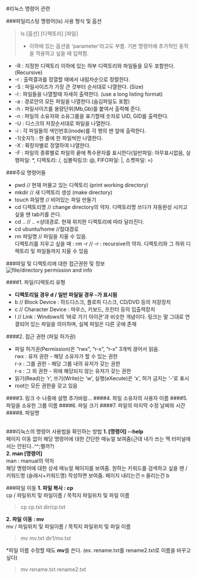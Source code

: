 #리눅스 명령어 관련<br>


###파일리스팅 명령어(ls) 사용 형식 및 옵션

>ls [옵션] [디렉토리] [파일]<br>
>- 이하에 있는 옵션을 'parameter'라고도 부름. 기본 명령어에 추가적인 동작을 적용하고 싶을 때 입력함.

- -R : 지정한 디렉토리 이하에 있는 하부 디렉토리와 파일들을 모두 포함한다. (Recursive)
- -r : 출력결과를 정열할 때에서 내림차순으로 정렬한다. 
- -S : 파일사이즈가 가장 큰 것부터 순서대로 나열한다. (Size)
- -l : 파일들을 나열할때 자세히 출력한다. (use a long listing format)
- -a : 경로안의 모든 파일을 나열한다.(숨김파일도 포함)
- -h : 파일사이즈를 용량단위(Mb,Gb)를 붙여서 출력해 준다.
- -n : 파일의 소유자와 소유그룹을 표기할때 숫자로 UID, GID를 출력한다.
- -U : 디스크의 저장순서대로 파일을 나열한다.
- -i : 각 파일들의 색인번호(inode)를 각 행의 맨 앞에 출력한다.
- -1(숫자1) : 한 줄에 한 파일씩만 나열한다.
- -X : 확장자별로 정열하여 나열한다.
- -F : 파일의 종류별로 파일의 끝에 특수문자를 표시한다(일반파일: 아무표시없음, 실행파일: *, 디렉토리: /, 심볼릭링크: @, FIFO파일: |, 소켓파일: =) <br>

###주요 명령어들
- pwd // 현재 머물고 있는 디렉토리 (print working directory)<br>
- mkdir // 새 디렉토리 생성 (make directory) <br>
- touch 파일명 // 비어있는 파일 만들기 <br>
- cd 디렉토리명 // change directory의 약자. 디렉토리명 쓰다가 자동완성 시키고 싶을 땐 tab키를 쓴다.
- cd .. // .. <상대경로. 현재 위치한 디렉토리에 따라 달라진다.
- cd ubuntu/home //절대경로 
- rm 파일명 // 파일을 지울 수 있음.<br>
디렉토리를 지우고 싶을 때 : rm -r // -r : recursive의 약자. 디렉토리와 그 하위 디렉토리 및 파일들까지 지울 수 있음

###파일 및 디렉토리에 대한 접근권한 및 정보
![file/directory permission and info](https://goo.gl/YoDM73)

####1. 파일/디렉토리 유형
- **디렉토리일 경우 d / 일반 파일일 경우 -가 표시됨**
- b // Block Device : 하드디스크, 플로피 디스크, CD/DVD 등의 저장장치
- c // Character Device : 마우스, 키보드, 프린터 등의 입출력장치
- l // Link : Windows의 ‘바로 가기 아이콘’과 비슷한 개념이다. 링크는 말 그대로 연결되어 있는 파일을 의미하며, 실제 파일은 다른 곳에 존재

####2. 접근 권한 (파일 허가권)
- 파일 허가권(Permission)은 “rwx”, “r-x”, “r-x” 3개씩 끊어서 읽음.<br>
rwx : 유저 권한 -  해당 소유자가 할 수 있는 권한<br>
r-x : 그룹 권한 - 해당 그룹 내의 유저가 갖는 권한<br>
r-x : 그 외 권한 - 위에 해당되지 않는 유저가 갖는 권한
- 읽기(Read)는 ‘r’, 쓰기(Write)는 ‘w’, 실행(eXecute)은 ‘x’, 허가 금지는 ‘-’로 표시
- root는 모든 권한을 갖고 있음

####3. 링크 수
나중에 설명 추가바람...
####4. 파일 소유자의 사용자 이름
####5. 파일을 소유한 그룹 이름
####6. 파일 크기
####7. 파일의 마지막 수정 날짜와 시간
####8. 파일명<br><br>

###리눅스의 명령어 사용법을 확인하는 방법
**1. [명령어] --help**<br>
페이지 이동 없이 해당 명령어에 대한 간단한 매뉴얼 보여줌(근데 내가 쓰는 맥 터미널에서는 안된다..^^;왤까?)<br>
**2. man [명령어]** <br>
man : manual의 약자<br>
해당 명령어에 대한 상세 매뉴얼 페이지를 보여줌. 원하는 키워드를 검색하고 싶을 땐 /키워드명 (슬래시+키워드명) 작성하면 보여줌. 페이지 내리는건 n 올리는건 b

###파일 이동
**1. 파일 복사 : cp**<br>
cp / 파일위치 및 파일이름 / 목적지 파일위치 및 파일 이름<br>
>cp cp.txt dir/cp.txt

**2. 파일 이동 : mv**<br>
mv / 파일위치 및 파일이름 / 목적지 파일위치 및 파일 이름<br>
>mv mv.txt dir1/mv.txt

*파일 이름 수정할 때도 **mv**를 쓴다. (ex. rename.txt를 rename2.txt로 이름을 바꾸고 싶다)<br>
>mv rename.txt rename2.txt